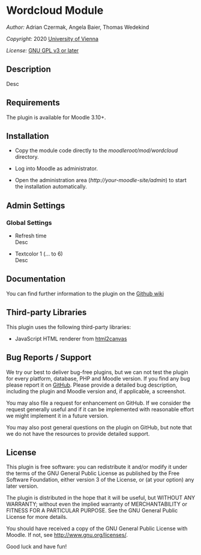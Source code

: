 Wordcloud Module
==========================

*Author:* Adrian Czermak, Angela Baier, Thomas Wedekind

*Copyright:* 2020 [University of Vienna](https://www.univie.ac.at/)

*License:* [GNU GPL v3 or later](http://www.gnu.org/copyleft/gpl.html)


Description
-----------
Desc


Requirements
------------
The plugin is available for Moodle 3.10+.


Installation
------------

* Copy the module code directly to the *moodleroot/mod/wordcloud* directory.

* Log into Moodle as administrator.

* Open the administration area (*http://your-moodle-site/admin*) to start the installation
  automatically.


Admin Settings
--------------
### Global Settings
* Refresh time  
  Desc

* Textcolor 1 (... to 6)  
  Desc


Documentation
-------------
You can find further information to the plugin on the [Github wiki](https://github.com/elearning-univie/moodle-mod_wordcloud/wiki/)


Third-party Libraries
---------------------
This plugin uses the following third-party libraries:
* JavaScript HTML renderer from [html2canvas](https://github.com/niklasvh/html2canvas)


Bug Reports / Support
---------------------

We try our best to deliver bug-free plugins, but we can not test the plugin for every platform,
database, PHP and Moodle version. If you find any bug please report it on
[GitHub](https://github.com/elearning-univie/moodle-mod_wordcloud/issues/). Please
provide a detailed bug description, including the plugin and Moodle version and, if applicable, a
screenshot.

You may also file a request for enhancement on GitHub. If we consider the request generally useful
and if it can be implemented with reasonable effort we might implement it in a future version.

You may also post general questions on the plugin on GitHub, but note that we do not have the
resources to provide detailed support.


License
-------

This plugin is free software: you can redistribute it and/or modify it under the terms of the GNU
General Public License as published by the Free Software Foundation, either version 3 of the
License, or (at your option) any later version.

The plugin is distributed in the hope that it will be useful, but WITHOUT ANY WARRANTY; without
even the implied warranty of MERCHANTABILITY or FITNESS FOR A PARTICULAR PURPOSE. See the GNU
General Public License for more details.

You should have received a copy of the GNU General Public License with Moodle. If not, see
<http://www.gnu.org/licenses/>.


Good luck and have fun!
